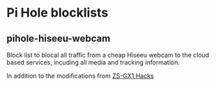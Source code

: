 # Pi Hole blocklists


## pihole-hiseeu-webcam

Block list to blocal all traffic from a cheap Hiseeu webcam to
the cloud based services, incuding all media and tracking information.

In addition to the modifications from [ZS-GX1 Hacks](https://github.com/ant-thomas/zsgx1hacks)

